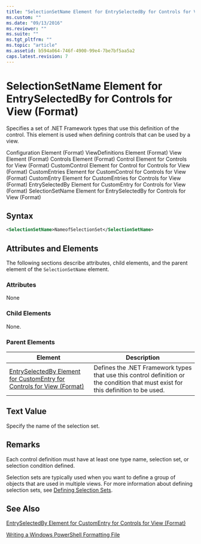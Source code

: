 ```yaml
---
title: "SelectionSetName Element for EntrySelectedBy for Controls for View (Format) | Microsoft Docs"
ms.custom: ""
ms.date: "09/13/2016"
ms.reviewer: ""
ms.suite: ""
ms.tgt_pltfrm: ""
ms.topic: "article"
ms.assetid: b594a064-746f-4900-99e4-7be7bf5aa5a2
caps.latest.revision: 7
---
```

# SelectionSetName Element for EntrySelectedBy for Controls for View (Format)

Specifies a set of .NET Framework types that use this definition of the control. This element is used when defining controls that can be used by a view.

Configuration Element (Format)
ViewDefinitions Element (Format)
View Element (Format)
Controls Element (Format)
Control Element for Controls for View (Format)
CustomControl Element for Control for Controls for View (Format)
CustomEntries Element for CustomControl for Controls for View (Format)
CustomEntry Element for CustomEntries for Controls for View (Format)
EntrySelectedBy Element for CustomEntry for Controls for View (Format)
SelectionSetName Element for EntrySelectedBy for Controls for View (Format)

## Syntax

```xml
<SelectionSetName>NameofSelectionSet</SelectionSetName>
```

## Attributes and Elements

The following sections describe attributes, child elements, and the parent element of the `SelectionSetName` element.

### Attributes

None

### Child Elements

None.

### Parent Elements

|Element|Description|
|-------------|-----------------|
|[EntrySelectedBy Element for CustomEntry for Controls for View (Format)](./entryselectedby-element-for-customentry-for-controls-for-view-format.md)|Defines the .NET Framework types that use this control definition or the condition that must exist for this definition to be used.|

## Text Value

Specify the name of the selection set.

## Remarks

Each control definition must have at least one type name, selection set, or selection condition defined.

Selection sets are typically used when you want to define a group of objects that are used in multiple views. For more information about defining selection sets, see [Defining Selection Sets](./defining-selection-sets.md).

## See Also

[EntrySelectedBy Element for CustomEntry for Controls for View (Format)](./entryselectedby-element-for-customentry-for-controls-for-view-format.md)

[Writing a Windows PowerShell Formatting File](./writing-a-windows-powershell-formatting-file.md)

